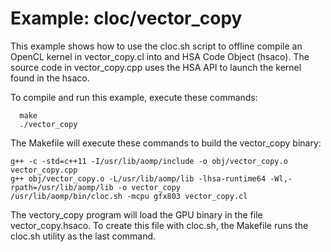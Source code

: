 Example: cloc/vector_copy 
=========================

This example shows how to use the cloc.sh script to offline compile an OpenCL kernel 
in vector_copy.cl into and HSA Code Object (hsaco). The source code in vector_copy.cpp
uses the HSA API to launch the kernel found in the hsaco. 

To compile and run this example, execute these commands:

```
  make
  ./vector_copy
```

The Makefile will execute these commands to build the vector_copy binary:


```
g++ -c -std=c++11 -I/usr/lib/aomp/include -o obj/vector_copy.o vector_copy.cpp
g++ obj/vector_copy.o -L/usr/lib/aomp/lib -lhsa-runtime64 -Wl,-rpath=/usr/lib/aomp/lib -o vector_copy
/usr/lib/aomp/bin/cloc.sh -mcpu gfx803 vector_copy.cl

```
The vectory_copy program will load the GPU binary in the file vector_copy.hsaco.
To create this file with cloc.sh, the Makefile runs the cloc.sh utility as the last command.
```


